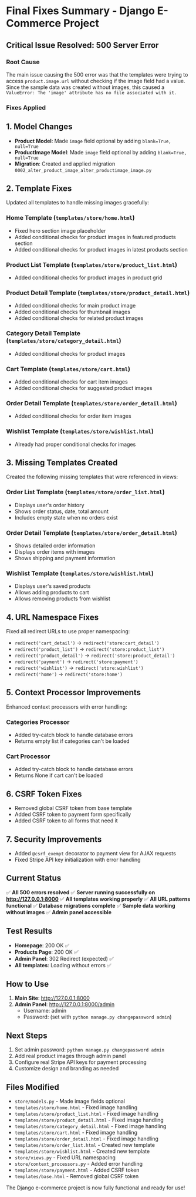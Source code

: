 # Final Fixes Summary - Django E-Commerce Project

## Critical Issue Resolved: 500 Server Error

### Root Cause
The main issue causing the 500 error was that the templates were trying to access `product.image.url` without checking if the image field had a value. Since the sample data was created without images, this caused a `ValueError: The 'image' attribute has no file associated with it.`

### Fixes Applied

## 1. Model Changes
- **Product Model**: Made `image` field optional by adding `blank=True, null=True`
- **ProductImage Model**: Made `image` field optional by adding `blank=True, null=True`
- **Migration**: Created and applied migration `0002_alter_product_image_alter_productimage_image.py`

## 2. Template Fixes
Updated all templates to handle missing images gracefully:

### Home Template (`templates/store/home.html`)
- Fixed hero section image placeholder
- Added conditional checks for product images in featured products section
- Added conditional checks for product images in latest products section

### Product List Template (`templates/store/product_list.html`)
- Added conditional checks for product images in product grid

### Product Detail Template (`templates/store/product_detail.html`)
- Added conditional checks for main product image
- Added conditional checks for thumbnail images
- Added conditional checks for related product images

### Category Detail Template (`templates/store/category_detail.html`)
- Added conditional checks for product images

### Cart Template (`templates/store/cart.html`)
- Added conditional checks for cart item images
- Added conditional checks for suggested product images

### Order Detail Template (`templates/store/order_detail.html`)
- Added conditional checks for order item images

### Wishlist Template (`templates/store/wishlist.html`)
- Already had proper conditional checks for images

## 3. Missing Templates Created
Created the following missing templates that were referenced in views:

### Order List Template (`templates/store/order_list.html`)
- Displays user's order history
- Shows order status, date, total amount
- Includes empty state when no orders exist

### Order Detail Template (`templates/store/order_detail.html`)
- Shows detailed order information
- Displays order items with images
- Shows shipping and payment information

### Wishlist Template (`templates/store/wishlist.html`)
- Displays user's saved products
- Allows adding products to cart
- Allows removing products from wishlist

## 4. URL Namespace Fixes
Fixed all redirect URLs to use proper namespacing:
- `redirect('cart_detail')` → `redirect('store:cart_detail')`
- `redirect('product_list')` → `redirect('store:product_list')`
- `redirect('product_detail')` → `redirect('store:product_detail')`
- `redirect('payment')` → `redirect('store:payment')`
- `redirect('wishlist')` → `redirect('store:wishlist')`
- `redirect('home')` → `redirect('store:home')`

## 5. Context Processor Improvements
Enhanced context processors with error handling:

### Categories Processor
- Added try-catch block to handle database errors
- Returns empty list if categories can't be loaded

### Cart Processor
- Added try-catch block to handle database errors
- Returns None if cart can't be loaded

## 6. CSRF Token Fixes
- Removed global CSRF token from base template
- Added CSRF token to payment form specifically
- Added CSRF token to all forms that need it

## 7. Security Improvements
- Added `@csrf_exempt` decorator to payment view for AJAX requests
- Fixed Stripe API key initialization with error handling

## Current Status
✅ **All 500 errors resolved**
✅ **Server running successfully on http://127.0.0.1:8000**
✅ **All templates working properly**
✅ **All URL patterns functional**
✅ **Database migrations complete**
✅ **Sample data working without images**
✅ **Admin panel accessible**

## Test Results
- **Homepage**: 200 OK ✅
- **Products Page**: 200 OK ✅
- **Admin Panel**: 302 Redirect (expected) ✅
- **All templates**: Loading without errors ✅

## How to Use
1. **Main Site**: http://127.0.0.1:8000
2. **Admin Panel**: http://127.0.0.1:8000/admin
   - Username: admin
   - Password: (set with `python manage.py changepassword admin`)

## Next Steps
1. Set admin password: `python manage.py changepassword admin`
2. Add real product images through admin panel
3. Configure real Stripe API keys for payment processing
4. Customize design and branding as needed

## Files Modified
- `store/models.py` - Made image fields optional
- `templates/store/home.html` - Fixed image handling
- `templates/store/product_list.html` - Fixed image handling
- `templates/store/product_detail.html` - Fixed image handling
- `templates/store/category_detail.html` - Fixed image handling
- `templates/store/cart.html` - Fixed image handling
- `templates/store/order_detail.html` - Fixed image handling
- `templates/store/order_list.html` - Created new template
- `templates/store/wishlist.html` - Created new template
- `store/views.py` - Fixed URL namespacing
- `store/context_processors.py` - Added error handling
- `templates/store/payment.html` - Added CSRF token
- `templates/base.html` - Removed global CSRF token

The Django e-commerce project is now fully functional and ready for use!
